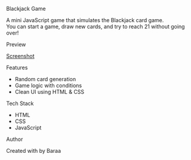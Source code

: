  Blackjack Game

A mini JavaScript game that simulates the Blackjack card game.  
You can start a game, draw new cards, and try to reach 21 without going over!


 Preview

[Screenshot](https://github.com/baraa-200/blackjackgame/blob/main/Screenshot%202025-05-13%20123808.png)




 Features

- Random card generation
- Game logic with conditions
- Clean UI using HTML & CSS


Tech Stack

- HTML
- CSS
- JavaScript


 Author

Created with by Baraa

